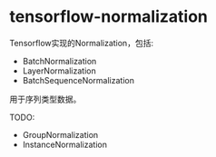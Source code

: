 # tensorflow-normalization

Tensorflow实现的Normalization，包括:

- BatchNormalization
- LayerNormalization
- BatchSequenceNormalization

用于序列类型数据。

TODO:

- GroupNormalization
- InstanceNormalization
